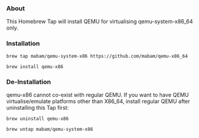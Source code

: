 ### About
This Homebrew Tap will install QEMU for virtualising qemu-system-x86_64 only.

### Installation

```
brew tap mabam/qemu-system-x86 https://github.com/mabam/qemu-x86_64

brew install qemu-x86
```

### De-Installation
qemu-x86 cannot co-exist with regular QEMU. If you want to have QEMU virtualise/emulate platforms other than X86_64, install regular QEMU after uninstalling this Tap first:
```
brew uninstall qemu-x86

brew untap mabam/qemu-system-x86

